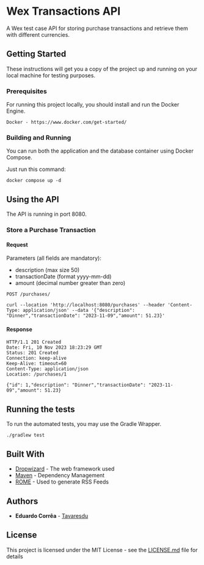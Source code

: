 # Wex Transactions API

A Wex test case API for storing purchase transactions and retrieve them with different currencies.

## Getting Started

These instructions will get you a copy of the project up and running on your local machine for testing purposes.

### Prerequisites

For running this project locally, you should install and run the Docker Engine.

```
Docker - https://www.docker.com/get-started/
```

### Building and Running

You can run both the application and the database container using Docker Compose.

Just run this command:

```
docker compose up -d
```

## Using the API

The API is running in port 8080.

### Store a Purchase Transaction

#### Request

Parameters (all fields are mandatory):
- description (max size 50)
- transactionDate (format yyyy-mm-dd)
- amount (decimal number greater than zero)

`POST /purchases/`

    curl --location 'http://localhost:8080/purchases' --header 'Content-Type: application/json' --data '{"description": "Dinner","transactionDate": "2023-11-09","amount": 51.23}'

#### Response

    HTTP/1.1 201 Created
    Date: Fri, 10 Nov 2023 18:23:29 GMT
    Status: 201 Created
    Connection: keep-alive
    Keep-Alive: timeout=60
    Content-Type: application/json
    Location: /purchases/1

    {"id": 1,"description": "Dinner","transactionDate": "2023-11-09","amount": 51.23}

## Running the tests

To run the automated tests, you may use the Gradle Wrapper.

```
./gradlew test
```

## Built With

* [Dropwizard](http://www.dropwizard.io/1.0.2/docs/) - The web framework used
* [Maven](https://maven.apache.org/) - Dependency Management
* [ROME](https://rometools.github.io/rome/) - Used to generate RSS Feeds

## Authors

* **Eduardo Corrêa** - [Tavaresdu](https://github.com/tavaresdu)

## License

This project is licensed under the MIT License - see the [LICENSE.md](LICENSE.md) file for details